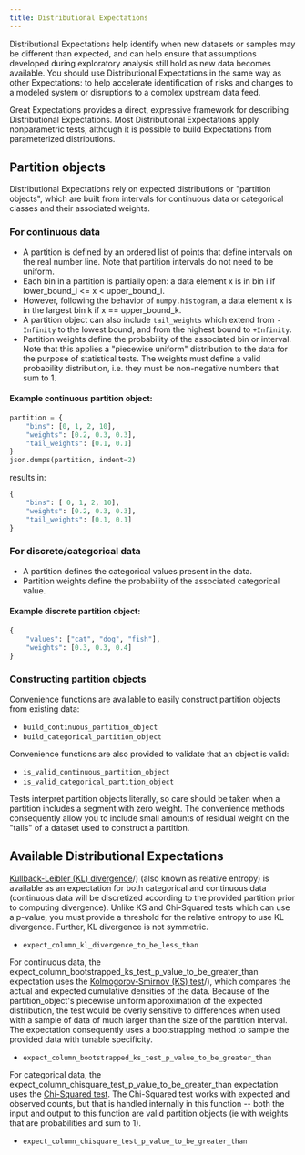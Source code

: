 ```yaml
---
title: Distributional Expectations
---
```



Distributional Expectations help identify when new datasets or samples may be different than expected, and can help
ensure that assumptions developed during exploratory analysis still hold as new data becomes available. You should use
Distributional Expectations in the same way as other Expectations: to help accelerate identification of risks and
changes to a modeled system or disruptions to a complex upstream data feed.

Great Expectations provides a direct, expressive framework for describing Distributional Expectations. Most
Distributional Expectations apply nonparametric tests, although it is possible to build Expectations from parameterized
distributions.

## Partition objects

Distributional Expectations rely on expected distributions or "partition objects", which are built from intervals for
continuous data or categorical classes and their associated weights.

### For continuous data

* A partition is defined by an ordered list of points that define intervals on the real number line. Note that partition
  intervals do not need to be uniform.
* Each bin in a partition is partially open: a data element x is in bin i if lower_bound_i &lt;= x &lt; upper_bound_i.
* However, following the behavior of `numpy.histogram`, a data element x is in the largest bin k if x == upper_bound_k.
* A partition object can also include `tail_weights` which extend from `-Infinity` to the lowest bound, and from the
  highest bound to `+Infinity`.
* Partition weights define the probability of the associated bin or interval. Note that this applies a "piecewise
  uniform" distribution to the data for the purpose of statistical tests. The weights must define a valid probability
  distribution, i.e. they must be non-negative numbers that sum to 1.

#### Example continuous partition object:

```python title="Python"
partition = {
    "bins": [0, 1, 2, 10],
    "weights": [0.2, 0.3, 0.3],
    "tail_weights": [0.1, 0.1]
}
json.dumps(partition, indent=2)
```

results in:

```python title="Python"
{
    "bins": [ 0, 1, 2, 10],
    "weights": [0.2, 0.3, 0.3],
    "tail_weights": [0.1, 0.1]
}
```

### For discrete/categorical data

* A partition defines the categorical values present in the data.
* Partition weights define the probability of the associated categorical value.

#### Example discrete partition object:

```python title="Python"
{
    "values": ["cat", "dog", "fish"],
    "weights": [0.3, 0.3, 0.4]
}
```

### Constructing partition objects

Convenience functions are available to easily construct partition objects from existing data:

* `build_continuous_partition_object`
* `build_categorical_partition_object`

Convenience functions are also provided to validate that an object is valid:

* `is_valid_continuous_partition_object`
* `is_valid_categorical_partition_object`

Tests interpret partition objects literally, so care should be taken when a partition includes a segment with zero
weight. The convenience methods consequently allow you to include small amounts of residual weight on the "tails" of a
dataset used to construct a partition.

## Available Distributional Expectations

[Kullback-Leibler (KL) divergence](https://www.youtube.com/watch?v=ErfnhcEV1O8)/) (also known as relative entropy) is
available as an expectation for both categorical and continuous data (continuous data will be discretized according to
the provided partition prior to computing divergence). Unlike KS and Chi-Squared tests which can use a p-value, you must
provide a threshold for the relative entropy to use KL divergence. Further, KL divergence is not symmetric.

* ```expect_column_kl_divergence_to_be_less_than```

For continuous data, the expect_column_bootstrapped_ks_test_p_value_to_be_greater_than expectation uses
the [Kolmogorov-Smirnov (KS) test](https://www.youtube.com/watch?v=ZO2RmSkXK3c)/), which compares the actual and
expected cumulative densities of the data. Because of the partition_object's piecewise uniform approximation of the
expected distribution, the test would be overly sensitive to differences when used with a sample of data of much larger
than the size of the partition interval. The expectation consequently uses a bootstrapping method to sample the provided
data with tunable specificity.

* ```expect_column_bootstrapped_ks_test_p_value_to_be_greater_than```

For categorical data, the expect_column_chisquare_test_p_value_to_be_greater_than expectation uses
the [Chi-Squared test](https://www.youtube.com/watch?v=7_cs1YlZoug&t=435s>). The Chi-Squared test works with expected
and observed counts, but that is handled internally in this function -- both the input and output to this function are
valid partition objects (ie with weights that are probabilities and sum to 1).

* ```expect_column_chisquare_test_p_value_to_be_greater_than```
